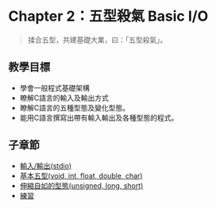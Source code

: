 # Chapter 2：五型殺氣 Basic I/O

> 揉合五型，共建基礎大業，曰：「五型殺氣」。

## 教學目標
* 學會一般程式基礎架構
* 瞭解C語言的輸入及輸出方式
* 瞭解C語言的五種型態及變化型態。
* 能用C語言撰寫出帶有輸入輸出及各種型態的程式。

## 子章節
* [輸入/輸出(stdio)](01_stdio.md)
* [基本五型(void, int, float, double, char)](02_type.md)
* [伸縮自如的型態(unsigned, long, short)](03_changable.md)
* [練習](04_practice.md)
